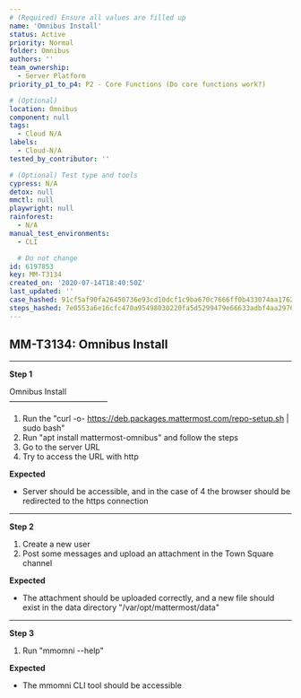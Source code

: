 ```yaml
---
# (Required) Ensure all values are filled up
name: 'Omnibus Install'
status: Active
priority: Normal
folder: Omnibus
authors: ''
team_ownership:
  - Server Platform
priority_p1_to_p4: P2 - Core Functions (Do core functions work?)

# (Optional)
location: Omnibus
component: null
tags:
  - Cloud N/A
labels:
  - Cloud-N/A
tested_by_contributor: ''

# (Optional) Test type and tools
cypress: N/A
detox: null
mmctl: null
playwright: null
rainforest:
  - N/A
manual_test_environments:
  - CLI

  # Do not change
id: 6197853
key: MM-T3134
created_on: '2020-07-14T18:40:50Z'
last_updated: ''
case_hashed: 91cf5af90fa26450736e93cd10dcf1c9ba670c7666ff0b433074aa1762085ce20d616fe403fadfc6cf732d708a08a63d
steps_hashed: 7e0553a6e16cfc470a95498030220fa5d5299479e66633adbf4aa29769ca51de80fb0891b7ba5b62d04f9f3a04721fa1
---
```


<!-- (Auto-generated) Based on frontmatter's "key" and "name" -->

## MM-T3134: Omnibus Install

---

**Step 1**

Omnibus Install\
–––––––––––––––––––––––––

1. Run the "curl -o- <https://deb.packages.mattermost.com/repo-setup.sh> | sudo bash"
2. Run "apt install mattermost-omnibus" and follow the steps
3. Go to the server URL
4. Try to access the URL with http

**Expected**

- Server should be accessible, and in the case of 4 the browser should be redirected to the https connection

---

**Step 2**

1. Create a new user
2. Post some messages and upload an attachment in the Town Square channel

**Expected**

- The attachment should be uploaded correctly, and a new file should exist in the data directory "/var/opt/mattermost/data"

---

**Step 3**

1. Run "mmomni --help"

**Expected**

- The mmomni CLI tool should be accessible
